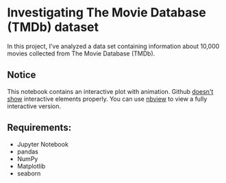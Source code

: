 # Investigating The Movie Database (TMDb) dataset
In this project, I've analyzed a data set containing information about 10,000 movies collected from The Movie Database (TMDb).

## Notice
This notebook contains an interactive plot with animation. Github [doesn't show](https://help.github.com/en/github/managing-files-in-a-repository/working-with-jupyter-notebook-files-on-github) interactive elements properly. You can use [nbview](https://nbviewer.jupyter.org/github/yamontv/Investigate_TMDb_Movies/blob/1d9d2ca0b85d0279922c03aaff999b712d3394ff/investigate-a-dataset.ipynb) to view a fully interactive version.

## Requirements:
* Jupyter Notebook
* pandas
* NumPy
* Matplotlib
* seaborn
